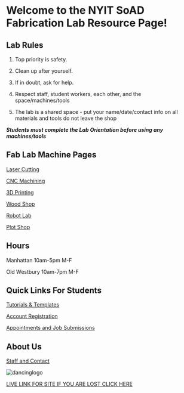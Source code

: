 # Welcome to the NYIT SoAD Fabrication Lab Resource Page!
  
## Lab Rules 
  
1. Top priority is safety. 
  
2. Clean up after yourself. 
  
3. If in doubt, ask for help.
  
4. Respect staff, student workers, each other, and the space/machines/tools 
  
5. The lab is a shared space - put your name/date/contact info on all materials and tools do not leave the shop 
  
***Students must complete the Lab Orientation before using any machines/tools***

## Fab Lab Machine Pages

[Laser Cutting](LaserCutters/README.md)

[CNC Machining](CNCmills/README.md)

[3D Printing](3Dprinters/README.md)

[Wood Shop](ShopTools/README.md)

[Robot Lab](RobotLab/README.md)

[Plot Shop](PlotShop/README.md)

## Hours 

Manhattan 10am-5pm M-F 

Old Westbury 10am-7pm M-F 

## Quick Links For Students

[Tutorials & Templates](/Tutorials&Templates/README.md)

[Account Registration](https://www.nyit.edu/architecture/fabrication_labs/view_queue)

[Appointments and Job Submissions](https://digitalfabricationlab-nyit-soad.github.io/resources/Tutorials&Templates/SubmissionGuide/)

## About Us

[Staff and Contact](https://www.nyit.edu/architecture/fabrication_labs)

![dancinglogo](https://github.com/DigitalFabricationLab-NYIT-SoAD/resources/assets/148252301/be4e5a50-a9a7-4056-97b1-b1c2e7531dc2)

[LIVE LINK FOR SITE IF YOU ARE LOST CLICK HERE](https://digitalfabricationlab-nyit-soad.github.io/resources/)  




